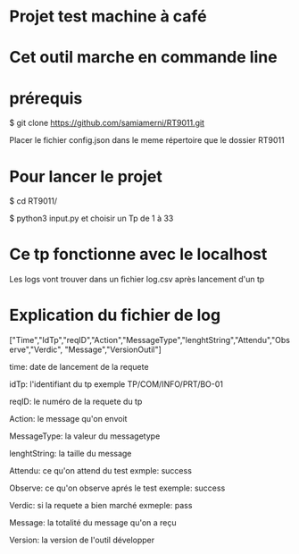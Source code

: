 # Projet test machine à café
# Cet outil marche en commande line
# prérequis
$ git clone https://github.com/samiamerni/RT9011.git

Placer le fichier config.json dans le meme répertoire que le dossier RT9011
# Pour lancer le projet
$ cd RT9011/

$ python3 input.py et choisir un Tp de 1 à 33
# Ce tp fonctionne avec le localhost 
 Les logs vont trouver dans un fichier log.csv après lancement d'un tp
# Explication du fichier de log
["Time","IdTp","reqID","Action","MessageType","lenghtString","Attendu","Observe","Verdic", "Message","VersionOutil"]

time: date de lancement de la requete

idTp: l'identifiant du tp exemple TP/COM/INFO/PRT/BO-01

reqID: le numéro de la requete du tp

Action: le message qu'on envoit

MessageType: la valeur du messagetype

lenghtString: la taille du message

Attendu: ce qu'on attend du test exmple: success

Observe: ce qu'on observe aprés le test exemple: success

Verdic: si la requete a  bien marché exmeple: pass

Message: la totalité du message qu'on a reçu

Version: la version de l'outil développer 
